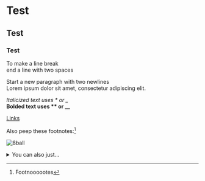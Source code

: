 # Test
## Test
### Test
To make a line break  
end a line with two spaces

Start a new paragraph with two newlines   
Lorem ipsum dolor sit amet, consectetur adipiscing elit. 


*Italicized text uses * or _*  
**Bolded text uses ** or __**

[Links][link]

Also peep these footnotes:[^footnote]

![8ball](img)


[^footnote]: Footnoooootes


[link]: https://tylerhanyinwang.com/demo/html
[img]: ./assets/image.png "cool 8-ball"


<details> ...straight up throw in html in markdown
<summary>
You can also just...
</summary>
</details>

